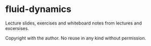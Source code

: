 # fluid-dynamics

Lecture slides, exercises and whiteboard notes from lectures and excersises.

Copyright with the author. No reuse in any kind without permission.
